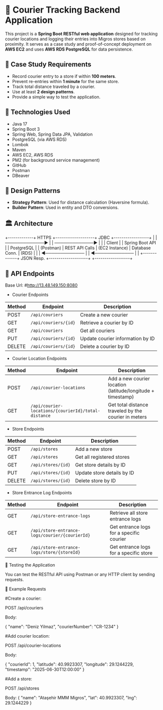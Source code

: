 # 🚚 Courier Tracking Backend Application

This project is a **Spring Boot RESTful web application** designed for tracking courier locations and logging their entries into Migros stores based on proximity. It serves as a case study and proof-of-concept deployment on **AWS EC2** and uses **AWS RDS PostgreSQL** for data persistence.

## 📌 Case Study Requirements

- Record courier entry to a store if within **100 meters**.
- Prevent re-entries within **1 minute** for the same store.
- Track total distance traveled by a courier.
- Use at least **2 design patterns**.
- Provide a simple way to test the application.

## 🧠 Technologies Used

- Java 17
- Spring Boot 3
- Spring Web, Spring Data JPA, Validation
- PostgreSQL (via AWS RDS)
- Lombok
- Maven
- AWS EC2, AWS RDS
- PM2 (for background service management)
- GitHub
- Postman
- DBeaver
  

## 🧱 Design Patterns

- **Strategy Pattern**: Used for distance calculation (Haversine formula).
- **Builder Pattern**: Used in entity and DTO conversions.

## 🏛️ Architecture
+-------------+       HTTPS       +--------------------+       JDBC        +------------------+
|             |  ─────────────▶   |                    |  ─────────────▶   |                  |
|   Client    |                   |   Spring Boot API  |                   |     PostgreSQL   |
| (Postman)   |   REST API Calls  |   (EC2 Instance)   |   Database Conn. |      (RDS)       |
|             |  ◀─────────────   |                    |  ◀─────────────   |                  |
+-------------+     JSON Resp.    +--------------------+                   +------------------+

## 📌 API Endpoints
Base Url: #http://13.48.149.150:8080

- Courier Endpoints

| Method | Endpoint             | Description                      |
| ------ | -------------------- | -------------------------------- |
| POST   | `/api/couriers`      | Create a new courier             |
| GET    | `/api/couriers/{id}` | Retrieve a courier by ID         |
| GET    | `/api/couriers`      | Get all couriers                 |
| PUT    | `/api/couriers/{id}` | Update courier information by ID |
| DELETE | `/api/couriers/{id}` | Delete a courier by ID           |

- Courier Location Endpoints
  
| Method | Endpoint                                            | Description                                                 |
| ------ | --------------------------------------------------- | ----------------------------------------------------------- |
| POST   | `/api/courier-locations`                            | Add a new courier location (latitude/longitude + timestamp) |
| GET    | `/api/courier-locations/{courierId}/total-distance` | Get total distance traveled by the courier in meters        |

- Store Endpoints

| Method | Endpoint           | Description                |
| ------ | ------------------ | -------------------------- |
| POST   | `/api/stores`      | Add a new store            |
| GET    | `/api/stores`      | Get all registered stores  |
| GET    | `/api/stores/{id}` | Get store details by ID    |
| PUT    | `/api/stores/{id}` | Update store details by ID |
| DELETE | `/api/stores/{id}` | Delete store by ID         |

- Store Entrance Log Endpoints

| Method | Endpoint                                       | Description                              |
| ------ | ---------------------------------------------- | ---------------------------------------- |
| GET    | `/api/store-entrance-logs`                     | Retrieve all store entrance logs         |
| GET    | `/api/store-entrance-logs/courier/{courierId}` | Get entrance logs for a specific courier |
| GET    | `/api/store-entrance-logs/store/{storeId}`     | Get entrance logs for a specific store   |


🧪 Testing the Application

You can test the RESTful API using Postman or any HTTP client by sending requests.


🚀 Example Requests

#Create a courier:

POST /api/couriers 

Body:

{
  "name": "Deniz Yilmaz",
  "courierNumber": "CR-1234"
}

#Add courier location:

POST /api/courier-locations

Body:

{
  "courierId": 1,
  "latitude": 40.9923307,
  "longitude": 29.1244229,
  "timestamp": "2025-06-30T12:00:00"
}

#Add a store:

POST /api/stores

Body:
{
  "name": "Ataşehir MMM Migros",
  "lat": 40.9923307,
  "lng": 29.1244229
}











